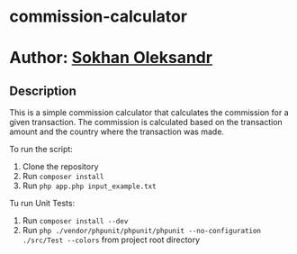 # commission-calculator
# Author: [Sokhan Oleksandr](https://github.com/VoidWalker)

## Description

This is a simple commission calculator that calculates the commission for a given transaction. The commission is calculated based on the transaction amount and the country where the transaction was made.

To run the script:
1. Clone the repository
2. Run `composer install`
3. Run `php app.php input_example.txt`

Tu run Unit Tests:
1. Run `composer install --dev`
2. Run `php ./vendor/phpunit/phpunit/phpunit --no-configuration ./src/Test --colors` from project root directory 
